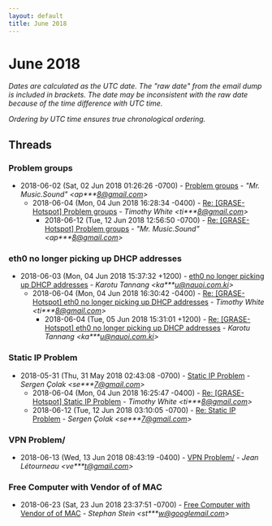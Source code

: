 ```yaml
---
layout: default
title: June 2018
---
```


# June 2018

_Dates are calculated as the UTC date. The "raw date" from the email dump is included in brackets. The date may be inconsistent with the raw date because of the time difference with UTC time._

_Ordering by UTC time ensures true chronological ordering._

## Threads

### Problem groups
+ 2018-06-02 (Sat, 02 Jun 2018 01:26:26 -0700) - [Problem groups](/archive/2018/06/46ff0f4f115720be6c5b48df968d0c07d066a1735d56103c7b64a4058f95ae65) - _"Mr. Music.Sound" \<ap***8@gmail.com\>_
  + 2018-06-04 (Mon, 04 Jun 2018 16:28:34 -0400) - [Re: [GRASE-Hotspot] Problem groups](/archive/2018/06/1ea336de0d78d2a80baf04a1546b5740c7235ae9aafa4c003cd33a716b47a840) - _Timothy White \<ti***8@gmail.com\>_
    + 2018-06-12 (Tue, 12 Jun 2018 12:56:50 -0700) - [Re: [GRASE-Hotspot] Problem groups](/archive/2018/06/d565b2fb8373ca23a0ce05338347c5a43f9d3dc06543aafd0dcdebaabe34c651) - _"Mr. Music.Sound" \<ap***8@gmail.com\>_

### eth0 no longer picking up DHCP addresses
+ 2018-06-03 (Mon, 04 Jun 2018 15:37:32 +1200) - [eth0 no longer picking up DHCP addresses](/archive/2018/06/befb56ab71c7ae74e746713ed7a345939dbaa3b39b3a19a4a5eff5fbeb88fa33) - _Karotu Tannang \<ka***u@nauoi.com.ki\>_
  + 2018-06-04 (Mon, 04 Jun 2018 16:30:42 -0400) - [Re: [GRASE-Hotspot] eth0 no longer picking up DHCP addresses](/archive/2018/06/f10dbdde27268c5aa5a2a5216fa33c94cfb64b4f48b8cd79b24b09dc6301e014) - _Timothy White \<ti***8@gmail.com\>_
    + 2018-06-04 (Tue, 05 Jun 2018 15:31:01 +1200) - [Re: [GRASE-Hotspot] eth0 no longer picking up DHCP addresses](/archive/2018/06/daf09d9d4ca904ca1f414d15f59dc1707f740d85647301fc14a004c46d0dbf9d) - _Karotu Tannang \<ka***u@nauoi.com.ki\>_

### Static IP Problem
+ 2018-05-31 (Thu, 31 May 2018 02:43:08 -0700) - [Static IP Problem](/archive/2018/05/fd570b98e8eeb3b74f143602a537c260251ab84f497f2f3b0c88a2e47db7ba34) - _Sergen Çolak \<se***7@gmail.com\>_
  + 2018-06-04 (Mon, 04 Jun 2018 16:25:47 -0400) - [Re: [GRASE-Hotspot] Static IP Problem](/archive/2018/06/57ba3c9f7b693e3ca6c2935dfeccf67ab79455f1b743461b263fda355ae504fa) - _Timothy White \<ti***8@gmail.com\>_
  + 2018-06-12 (Tue, 12 Jun 2018 03:10:05 -0700) - [Re: Static IP Problem](/archive/2018/06/dfed534b2a73889d8f8fe3ae99f1f3626aa053dbc877f3b0a4b9ceaa219c8ed8) - _Sergen Çolak \<se***7@gmail.com\>_

### VPN Problem/
+ 2018-06-13 (Wed, 13 Jun 2018 08:43:19 -0400) - [VPN Problem/](/archive/2018/06/3c3d56e1ccefc09e43c51ce21b6f7146e6c692b7d18967bcd4deafca1bcc9f10) - _Jean Létourneau \<ve***t@gmail.com\>_

### Free Computer with Vendor of of MAC
+ 2018-06-23 (Sat, 23 Jun 2018 23:37:51 -0700) - [Free Computer with Vendor of of MAC](/archive/2018/06/ac7bdedb5fd24333c5f1e1a8ccdb50ecf611f0f44de1553c32712d3e85e9c731) - _Stephan Stein \<st***w@googlemail.com\>_

